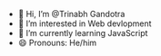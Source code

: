 - 👋 Hi, I’m @Trinabh Gandotra
- 👀 I’m interested in Web devlopment
- 🌱 I’m currently learning JavaScript 
- 😄 Pronouns: He/him

<!---
Trinabh-coder/Trinabh-coder is a ✨ special ✨ repository because its `README.md` (this file) appears on your GitHub profile.
You can click the Preview link to take a look at your changes.
--->

